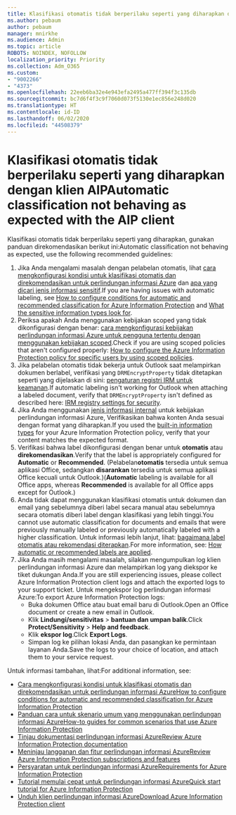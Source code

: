 ```yaml
---
title: Klasifikasi otomatis tidak berperilaku seperti yang diharapkan dengan klien AIP
ms.author: pebaum
author: pebaum
manager: mnirkhe
ms.audience: Admin
ms.topic: article
ROBOTS: NOINDEX, NOFOLLOW
localization_priority: Priority
ms.collection: Adm_O365
ms.custom:
- "9002266"
- "4373"
ms.openlocfilehash: 22eeb6ba32e4e943efa2495a477ff394f3c135db
ms.sourcegitcommit: bc7d6f4f3c9f7060d073f5130e1ec856e248d020
ms.translationtype: HT
ms.contentlocale: id-ID
ms.lasthandoff: 06/02/2020
ms.locfileid: "44508379"
---
```

# <a name="automatic-classification-not-behaving-as-expected-with-the-aip-client"></a><span data-ttu-id="90848-102">Klasifikasi otomatis tidak berperilaku seperti yang diharapkan dengan klien AIP</span><span class="sxs-lookup"><span data-stu-id="90848-102">Automatic classification not behaving as expected with the AIP client</span></span>

<span data-ttu-id="90848-103">Klasifikasi otomatis tidak berperilaku seperti yang diharapkan, gunakan panduan direkomendasikan berikut ini:</span><span class="sxs-lookup"><span data-stu-id="90848-103">Automatic classification not behaving as expected, use the following recommended guidelines:</span></span>

1. <span data-ttu-id="90848-104">Jika Anda mengalami masalah dengan pelabelan otomatis, lihat [cara mengkonfigurasi kondisi untuk klasifikasi otomatis dan direkomendasikan untuk perlindungan informasi Azure](https://docs.microsoft.com/azure/information-protection/configure-policy-classification) dan [apa yang dicari jenis informasi sensitif](https://docs.microsoft.com/microsoft-365/compliance/sensitive-information-type-entity-definitions).</span><span class="sxs-lookup"><span data-stu-id="90848-104">If you are having issues with automatic labeling, see [How to configure conditions for automatic and recommended classification for Azure Information Protection](https://docs.microsoft.com/azure/information-protection/configure-policy-classification) and [What the sensitive information types look for](https://docs.microsoft.com/microsoft-365/compliance/sensitive-information-type-entity-definitions).</span></span>
2. <span data-ttu-id="90848-105">Periksa apakah Anda menggunakan kebijakan scoped yang tidak dikonfigurasi dengan benar: [cara mengkonfigurasi kebijakan perlindungan informasi Azure untuk pengguna tertentu dengan menggunakan kebijakan scoped](https://docs.microsoft.com/azure/information-protection/configure-policy-scope).</span><span class="sxs-lookup"><span data-stu-id="90848-105">Check if you are using scoped policies that aren't configured properly: [How to configure the Azure Information Protection policy for specific users by using scoped policies](https://docs.microsoft.com/azure/information-protection/configure-policy-scope).</span></span>
3. <span data-ttu-id="90848-106">Jika pelabelan otomatis tidak bekerja untuk Outlook saat melampirkan dokumen berlabel, verifikasi yang `DRMEncryptProperty` tidak ditetapkan seperti yang dijelaskan di sini: [pengaturan registri IRM untuk keamanan](https://docs.microsoft.com/deployoffice/security/protect-sensitive-messages-and-documents-by-using-irm-in-office#office-2016-irm-registry-key-options).</span><span class="sxs-lookup"><span data-stu-id="90848-106">If automatic labeling isn't working for Outlook when attaching a labeled document, verify that `DRMEncryptProperty` isn't defined as described here: [IRM registry settings for security](https://docs.microsoft.com/deployoffice/security/protect-sensitive-messages-and-documents-by-using-irm-in-office#office-2016-irm-registry-key-options).</span></span>
4. <span data-ttu-id="90848-107">Jika Anda menggunakan [jenis informasi internal](https://support.office.com/article/What-the-sensitive-information-types-look-for-fd505979-76be-4d9f-b459-abef3fc9e86b) untuk kebijakan perlindungan informasi Azure, Verifikasikan bahwa konten Anda sesuai dengan format yang diharapkan.</span><span class="sxs-lookup"><span data-stu-id="90848-107">If you used the [built-in information types](https://support.office.com/article/What-the-sensitive-information-types-look-for-fd505979-76be-4d9f-b459-abef3fc9e86b) for your Azure Information Protection policy, verify that your content matches the expected format.</span></span>
5. <span data-ttu-id="90848-108">Verifikasi bahwa label dikonfigurasi dengan benar untuk **otomatis** atau **direkomendasikan**.</span><span class="sxs-lookup"><span data-stu-id="90848-108">Verify that the label is appropriately configured for **Automatic** or **Recommended**.</span></span> <span data-ttu-id="90848-109">(Pelabelan**otomatis** tersedia untuk semua aplikasi Office, sedangkan **disarankan** tersedia untuk semua aplikasi Office kecuali untuk Outlook.)</span><span class="sxs-lookup"><span data-stu-id="90848-109">(**Automatic** labeling is available for all Office apps, whereas **Recommended** is available for all Office apps except for Outlook.)</span></span>
6. <span data-ttu-id="90848-110">Anda tidak dapat menggunakan klasifikasi otomatis untuk dokumen dan email yang sebelumnya diberi label secara manual atau sebelumnya secara otomatis diberi label dengan klasifikasi yang lebih tinggi.</span><span class="sxs-lookup"><span data-stu-id="90848-110">You cannot use automatic classification for documents and emails that were previously manually labeled or previously automatically labeled with a higher classification.</span></span>  <span data-ttu-id="90848-111">Untuk informasi lebih lanjut, lihat: [bagaimana label otomatis atau rekomendasi diterapkan](https://docs.microsoft.com/azure/information-protection/configure-policy-classification#how-automatic-or-recommended-labels-are-applied).</span><span class="sxs-lookup"><span data-stu-id="90848-111">For more information, see: [How automatic or recommended labels are applied](https://docs.microsoft.com/azure/information-protection/configure-policy-classification#how-automatic-or-recommended-labels-are-applied).</span></span>
7. <span data-ttu-id="90848-112">Jika Anda masih mengalami masalah, silakan mengumpulkan log klien perlindungan informasi Azure dan melampirkan log yang diekspor ke tiket dukungan Anda.</span><span class="sxs-lookup"><span data-stu-id="90848-112">If you are still experiencing issues, please collect Azure Information Protection client logs and attach the exported logs to your support ticket.</span></span> <span data-ttu-id="90848-113">Untuk mengekspor log perlindungan informasi Azure:</span><span class="sxs-lookup"><span data-stu-id="90848-113">To export Azure Information Protection logs:</span></span>
    - <span data-ttu-id="90848-114">Buka dokumen Office atau buat email baru di Outlook.</span><span class="sxs-lookup"><span data-stu-id="90848-114">Open an Office document or create a new email in Outlook.</span></span>
    - <span data-ttu-id="90848-115">Klik **Lindungi/sensitivitas**  >  **bantuan dan umpan balik**.</span><span class="sxs-lookup"><span data-stu-id="90848-115">Click **Protect/Sensitivity** > **Help and feedback**.</span></span>
    - <span data-ttu-id="90848-116">Klik **ekspor log**.</span><span class="sxs-lookup"><span data-stu-id="90848-116">Click **Export Logs**.</span></span>
    - <span data-ttu-id="90848-117">Simpan log ke pilihan lokasi Anda, dan pasangkan ke permintaan layanan Anda.</span><span class="sxs-lookup"><span data-stu-id="90848-117">Save the logs to your choice of location, and attach them to your service request.</span></span>

<span data-ttu-id="90848-118">Untuk informasi tambahan, lihat:</span><span class="sxs-lookup"><span data-stu-id="90848-118">For additional information, see:</span></span>

- [<span data-ttu-id="90848-119">Cara mengkonfigurasi kondisi untuk klasifikasi otomatis dan direkomendasikan untuk perlindungan informasi Azure</span><span class="sxs-lookup"><span data-stu-id="90848-119">How to configure conditions for automatic and recommended classification for Azure Information Protection</span></span>](https://docs.microsoft.com/azure/information-protection/configure-policy-classification)
- [<span data-ttu-id="90848-120">Panduan cara untuk skenario umum yang menggunakan perlindungan informasi Azure</span><span class="sxs-lookup"><span data-stu-id="90848-120">How-to guides for common scenarios that use Azure Information Protection</span></span>](https://docs.microsoft.com/azure/information-protection/how-to-guides)
- [<span data-ttu-id="90848-121">Tinjau dokumentasi perlindungan informasi Azure</span><span class="sxs-lookup"><span data-stu-id="90848-121">Review Azure Information Protection documentation</span></span>](https://docs.microsoft.com/azure/information-protection/what-is-information-protection)
- [<span data-ttu-id="90848-122">Meninjau langganan dan fitur perlindungan informasi Azure</span><span class="sxs-lookup"><span data-stu-id="90848-122">Review Azure Information Protection subscriptions and features</span></span>](https://azure.microsoft.com/pricing/details/information-protection)
- [<span data-ttu-id="90848-123">Persyaratan untuk perlindungan informasi Azure</span><span class="sxs-lookup"><span data-stu-id="90848-123">Requirements for Azure Information Protection</span></span>](https://docs.microsoft.com/azure/information-protection/get-started/requirements)
- [<span data-ttu-id="90848-124">Tutorial memulai cepat untuk perlindungan informasi Azure</span><span class="sxs-lookup"><span data-stu-id="90848-124">Quick start tutorial for Azure Information Protection</span></span>](https://docs.microsoft.com/azure/information-protection/get-started/infoprotect-quick-start-tutorial)
- [<span data-ttu-id="90848-125">Unduh klien perlindungan informasi Azure</span><span class="sxs-lookup"><span data-stu-id="90848-125">Download Azure Information Protection client</span></span>](https://www.microsoft.com/download/details.aspx?id=53018)
